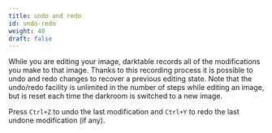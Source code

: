 ```yaml
---
title: undo and redo
id: undo-redo
weight: 40
draft: false
---
```


While you are editing your image, darktable records all of the modifications you make to that image. Thanks to this recording process it is possible to undo and redo changes to recover a previous editing state. Note that the undo/redo facility is unlimited in the number of steps while editing an image, but is reset each time the darkroom is switched to a new image.

Press `Ctrl+Z` to undo the last modification and `Ctrl+Y` to redo the last undone modification (if any).

